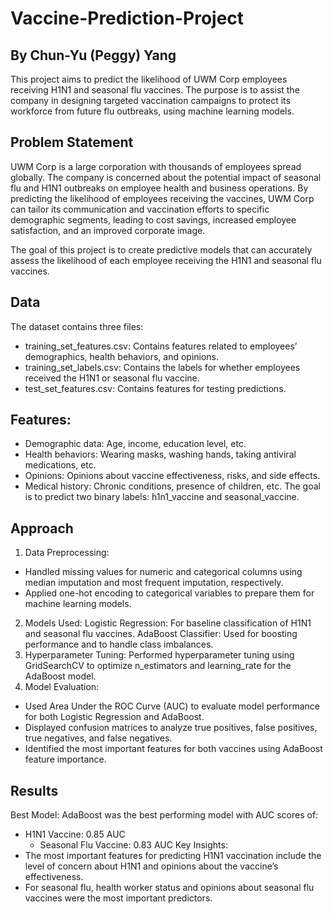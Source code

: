 # Vaccine-Prediction-Project

## By Chun-Yu (Peggy) Yang
This project aims to predict the likelihood of UWM Corp employees receiving H1N1 and seasonal flu vaccines. The purpose is to assist the company in designing targeted vaccination campaigns to protect its workforce from future flu outbreaks, using machine learning models.

## Problem Statement
UWM Corp is a large corporation with thousands of employees spread globally. The company is concerned about the potential impact of seasonal flu and H1N1 outbreaks on employee health and business operations. By predicting the likelihood of employees receiving the vaccines, UWM Corp can tailor its communication and vaccination efforts to specific demographic segments, leading to cost savings, increased employee satisfaction, and an improved corporate image.

The goal of this project is to create predictive models that can accurately assess the likelihood of each employee receiving the H1N1 and seasonal flu vaccines.

## Data
The dataset contains three files:
- training_set_features.csv: Contains features related to employees’ demographics, health behaviors, and opinions.
- training_set_labels.csv: Contains the labels for whether employees received the H1N1 or seasonal flu vaccine.
- test_set_features.csv: Contains features for testing predictions.

## Features:
- Demographic data: Age, income, education level, etc.
- Health behaviors: Wearing masks, washing hands, taking antiviral medications, etc.
- Opinions: Opinions about vaccine effectiveness, risks, and side effects.
- Medical history: Chronic conditions, presence of children, etc.
The goal is to predict two binary labels: h1n1_vaccine and seasonal_vaccine.

## Approach
1. Data Preprocessing:
- Handled missing values for numeric and categorical columns using median imputation and most frequent imputation, respectively.
- Applied one-hot encoding to categorical variables to prepare them for machine learning models.
2. Models Used:
Logistic Regression: For baseline classification of H1N1 and seasonal flu vaccines.
AdaBoost Classifier: Used for boosting performance and to handle class imbalances.
3. Hyperparameter Tuning:
Performed hyperparameter tuning using GridSearchCV to optimize n_estimators and learning_rate for the AdaBoost model.
4. Model Evaluation:
- Used Area Under the ROC Curve (AUC) to evaluate model performance for both Logistic Regression and AdaBoost.
- Displayed confusion matrices to analyze true positives, false positives, true negatives, and false negatives.
- Identified the most important features for both vaccines using AdaBoost feature importance.

## Results
Best Model: AdaBoost was the best performing model with AUC scores of:
- H1N1 Vaccine: 0.85 AUC
  - Seasonal Flu Vaccine: 0.83 AUC
Key Insights:
- The most important features for predicting H1N1 vaccination include the level of concern about H1N1 and opinions about the vaccine’s effectiveness.
- For seasonal flu, health worker status and opinions about seasonal flu vaccines were the most important predictors.
